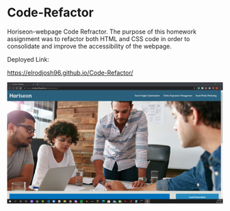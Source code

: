 # Code-Refactor
Horiseon-webpage Code Refractor. 
The purpose of this homework assignment was to refactor both HTML and CSS code in order to consolidate and improve the accessibility of the webpage.

Deployed Link:

https://elrodjosh96.github.io/Code-Refactor/

![alt text](./assets/images/coderefactorimg.png)